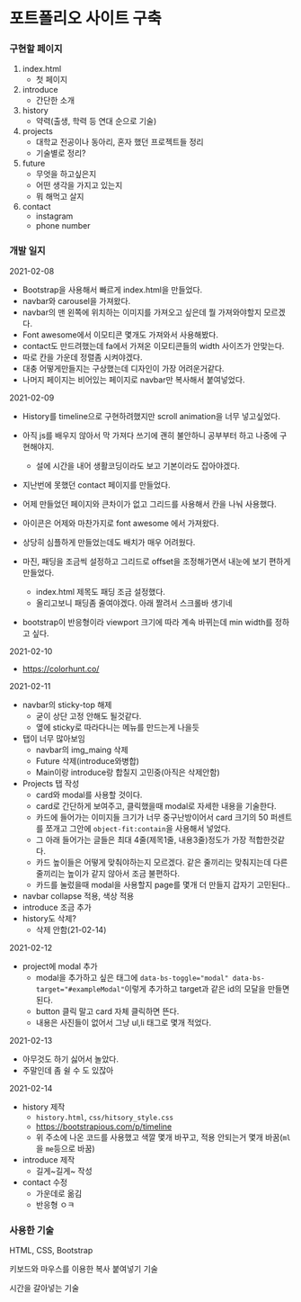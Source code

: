 # 포트폴리오 사이트 구축

### 구현할 페이지

1. index.html
   - 첫 페이지
2. introduce
   - 간단한 소개
3. history
   - 약력(출생, 학력 등 연대 순으로 기술)
4. projects
   - 대학교 전공이나 동아리, 혼자 했던 프로젝트들 정리
   - 기술별로 정리? 
5. future
   - 무엇을 하고싶은지
   - 어떤 생각을 가지고 있는지
   - 뭐 해먹고 살지
6. contact
   - instagram
   - phone number



### 개발 일지

2021-02-08

- Bootstrap을 사용해서 빠르게 index.html을 만들었다.
- navbar와 carousel을 가져왔다.
- navbar의 맨 왼쪽에 위치하는 이미지를 가져오고 싶은데 뭘 가져와야할지 모르겠다.
- Font awesome에서 이모티콘 몇개도 가져와서 사용해봤다.
- contact도 만드려했는데 fa에서 가져온 이모티콘들의 width 사이즈가 안맞는다.
- 따로 칸을 가운데 정렬좀 시켜야겠다.
- 대충 어떻게만들지는 구상했는데 디자인이 가장 어려운거같다.
- 나머지 페이지는 비어있는 페이지로 navbar만 복사해서 붙여넣었다.



2021-02-09

- History를 timeline으로 구현하려했지만 scroll animation을 너무 넣고싶었다. 

- 아직 js를 배우지 않아서 막 가져다 쓰기에 괜히 불안하니 공부부터 하고 나중에 구현해야지.
  
  - 설에 시간을 내어 생활코딩이라도 보고 기본이라도 잡아야겠다.
  
- 지난번에 못했던 contact 페이지를 만들었다.

- 어제 만들었던 페이지와 큰차이가 없고 그리드를 사용해서 칸을 나눠 사용했다.

- 아이콘은 어제와 마찬가지로 font awesome 에서 가져왔다.

- 상당히 심플하게 만들었는데도 배치가 매우 어려웠다.

- 마진, 패딩을 조금씩 설정하고 그리드로 offset을 조정해가면서 내눈에 보기 편하게 만들었다.
  
  - index.html 제목도 패딩 조금 설정했다.
  - 올리고보니 패딩좀 줄여야겠다. 아래 짤려서 스크롤바 생기네
  
- bootstrap이 반응형이라 viewport 크기에 따라 계속 바뀌는데 min width를 정하고 싶다.

  

2021-02-10

- https://colorhunt.co/



2021-02-11

- navbar의 sticky-top 해제
  - 굳이 상단 고정 안해도 될것같다.
  - 옆에 sticky로 따라다니는 메뉴를 만드는게 나을듯
- 탭이 너무 많아보임
  - navbar의 img_maing 삭제
  - Future 삭제(introduce와병합)
  - Main이랑 introduce랑 합칠지 고민중(아직은 삭제안함)
- Projects 탭 작성
  - card와 modal를 사용할 것이다.
  - card로 간단하게 보여주고, 클릭했을때 modal로 자세한 내용을 기술한다.
  - 카드에 들어가는 이미지들 크기가 너무 중구난방이어서 card 크기의 50 퍼센트를 쪼개고 그안에 `object-fit:contain`을 사용해서 넣었다.
  - 그 아래 들어가는 글들은 최대 4줄(제목1줄, 내용3줄)정도가 가장 적합한것같다.
  - 카드 높이들은 어떻게 맞춰야하는지 모르겠다. 같은 줄끼리는 맞춰지는데 다른 줄끼리는 높이가 같지 않아서 조금 불편하다.
  - 카드를 눌렀을때 modal을 사용할지 page를 몇개 더 만들지 갑자기 고민된다..
- navbar collapse 적용, 색상 적용
- introduce 조금 추가
- history도 삭제?
  - 삭제 안함(21-02-14)



2021-02-12

- project에 modal 추가
  - modal을 추가하고 싶은 태그에 `data-bs-toggle="modal" data-bs-target="#exampleModal"`이렇게 추가하고 target과 같은 id의 모달을 만들면 된다.
  - button 클릭 말고 card 자체 클릭하면 뜬다.
  - 내용은 사진들이 없어서 그냥 ul,li 태그로 몇개 적었다.



2021-02-13

- 아무것도 하기 싫어서 놀았다.
- 주말인데 좀 쉴 수 도 있잖아



2021-02-14

- history 제작
  - `history.html`, `css/hitsory_style.css`
  - https://bootstrapious.com/p/timeline 
  - 위 주소에 나온 코드를 사용했고 색깔 몇개 바꾸고, 적용 안되는거 몇개 바꿈(`ml`을 `me`등으로 바꿈)
- introduce 제작
  - 길게~길게~ 작성
- contact 수정
  - 가운데로 옮김
  - 반응형 ㅇㅋ



### 사용한 기술

HTML, CSS, Bootstrap

키보드와 마우스를 이용한 복사 붙여넣기 기술

시간을 갈아넣는 기술
